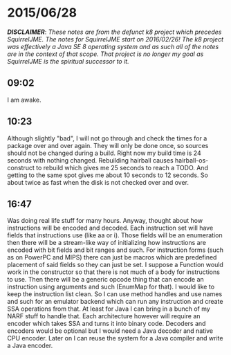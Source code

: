 # 2015/06/28

***DISCLAIMER***: _These notes are from the defunct k8 project which_
_precedes SquirrelJME. The notes for SquirrelJME start on 2016/02/26!_
_The k8 project was effectively a Java SE 8 operating system and as such_
_all of the notes are in the context of that scope. That project is no_
_longer my goal as SquirrelJME is the spiritual successor to it._

## 09:02

I am awake.

## 10:23

Although slightly "bad", I will not go through and check the times for a
package over and over again. They will only be done once, so sources should
not be changed during a build. Right now my build time is 24 seconds with
nothing changed. Rebuilding hairball causes hairball-os-construct to rebuild
which gives me 25 seconds to reach a TODO. And getting to the same spot gives
me about 10 seconds to 12 seconds. So about twice as fast when the disk is not
checked over and over.

## 16:47

Was doing real life stuff for many hours. Anyway, thought about how
instructions will be encoded and decoded. Each instruction set will have
fields that instructions use (like aa or i). Those fields will be an
enumeration then there will be a stream-like way of initializing how
instructions are encoded with bit fields and bit ranges and such. For
instruction forms (such as on PowerPC and MIPS) there can just be macros which
are predefined placement of said fields so they can just be set. I suppose a
Function would work in the constructor so that there is not much of a body for
instructions to use. Then there will be a generic opcode thing that can encode
an instruction using arguments and such (EnumMap for that). I would like to
keep the instruction list clean. So I can use method handles and use names and
such for an emulator backend which can run any instruction and create SSA
operations from that. At least for Java I can bring in a bunch of my NARF
stuff to handle that. Each architecture however will require an encoder which
takes SSA and turns it into binary code. Decoders and encoders would be
optional but I would need a Java decoder and native CPU encoder. Later on I
can reuse the system for a Java compiler and write a Java encoder.

